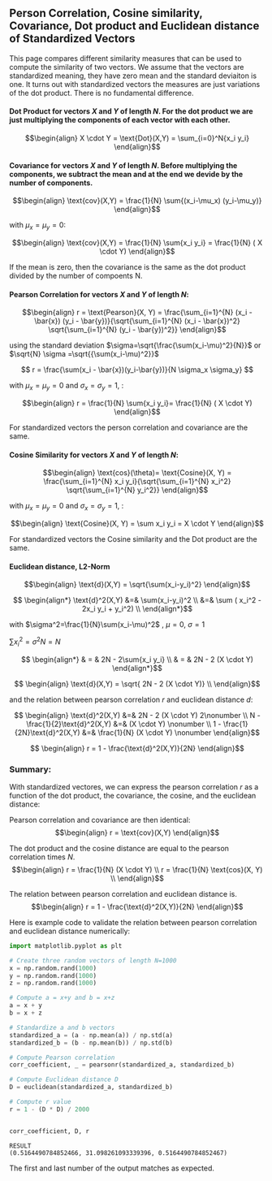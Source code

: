 
## Person Correlation, Cosine similarity, Covariance, Dot product and Euclidean distance of Standardized Vectors

This page compares different similarity measures that can be used to compute the similarity of two vectors. We assume that the vectors are standardized meaning, they have zero mean and the standard deviaiton is one. It turns out with standardized vectors the measures are just variations of the dot product. There is no fundamental difference. 




#### Dot Product for vectors $X$ and $Y$ of length $N$. For the dot product we are just multiplying the components of each vector with each other.

$$\begin{align}
X \cdot Y = \text{Dot}(X,Y) = \sum_{i=0}^N{x_i y_i} 
\end{align}$$

#### Covariance for vectors $X$ and $Y$ of length $N$. Before multiplying the components, we subtract the mean and at the end we devide by the number of components. 

$$\begin{align}
\text{cov}(X,Y) = \frac{1}{N} \sum{(x_i-\mu_x) (y_i-\mu_y)}
\end{align}$$

with $\mu_x=\mu_y=0$:

$$\begin{align}
\text{cov}(X,Y) = \frac{1}{N} \sum{x_i y_i} = \frac{1}{N} ( X \cdot Y)
\end{align}$$

If the mean is zero, then the covariance is the same as the dot product divided by the number of compoents N. 


#### Pearson Correlation for vectors $X$ and $Y$ of length $N$:

$$\begin{align}
r = \text{Pearson}(X, Y) = \frac{\sum_{i=1}^{N} (x_i - \bar{x}) (y_i - \bar{y})}{\sqrt{\sum_{i=1}^{N} (x_i - \bar{x})^2} \sqrt{\sum_{i=1}^{N} (y_i - \bar{y})^2}} 
\end{align}$$

using the standard deviation $\sigma=\sqrt{\frac{\sum(x_i-\mu)^2}{N}}$ or   $\sqrt{N} \sigma =\sqrt{{\sum(x_i-\mu)^2}}$

$$
r = \frac{\sum(x_i - \bar{x})(y_i-\bar{y})}{N \sigma_x \sigma_y}
$$

with $\mu_x=\mu_y=0$ and $\sigma_x = \sigma_y =1$, :

$$\begin{align}
r = \frac{1}{N} \sum{x_i y_i}=  \frac{1}{N} ( X \cdot Y)
\end{align}$$

For standardized vectors the person correlation and covariance are the same. 

#### Cosine Similarity for vectors $X$ and $Y$ of length $N$:

$$\begin{align}
\text{cos}(\theta)= \text{Cosine}(X, Y) = \frac{\sum_{i=1}^{N} x_i y_i}{\sqrt{\sum_{i=1}^{N} x_i^2} \sqrt{\sum_{i=1}^{N} y_i^2}}
\end{align}$$

with $\mu_x=\mu_y=0$ and $\sigma_x = \sigma_y =1$, :

$$\begin{align}
\text{Cosine}(X, Y) = \sum x_i y_i = X \cdot Y 
\end{align}$$

For standardized vectors the Cosine similarity and the Dot product are the same. 


#### Euclidean distance, L2-Norm

$$\begin{align}
\text{d}(X,Y) =  \sqrt{\sum(x_i-y_i)^2} 
\end{align}$$

$$ \begin{align*}
\text{d}^2(X,Y)  &=& \sum(x_i-y_i)^2  \\
    &=& \sum ( x_i^2 - 2x_i y_i + y_i^2) \\
\end{align*}$$

with $\sigma^2=\frac{1}{N}\sum(x_i-\mu)^2$ , $\mu=0$, $\sigma=1$ 

$\sum{x_i^2} = \sigma^2 N = N$

$$ \begin{align*}
    & = & 2N - 2\sum{x_i y_i} \\
    & = & 2N - 2 (X \cdot Y) 
\end{align*}$$

$$ \begin{align}
    \text{d}(X,Y) = \sqrt{ 2N - 2 (X \cdot Y)} \\
\end{align}$$


and the relation between pearson correlation $r$ and euclidean distance $d$: 

$$ \begin{align}
\text{d}^2(X,Y) &=& 2N - 2 (X \cdot Y)  2\nonumber \\
N - \frac{1}{2}\text{d}^2(X,Y) &=&  (X \cdot Y) \nonumber  \\
1 - \frac{1}{2N}\text{d}^2(X,Y) &=& \frac{1}{N} (X \cdot Y) \nonumber 
\end{align}$$

$$ \begin{align}
 r = 1 - \frac{\text{d}^2(X,Y)}{2N} 
\end{align}$$

### Summary:  

With standardized vectores, we can express the pearson correlation $r$ as a function of the dot product, the covariance, the cosine, and the euclidean distance:

Pearson correlation and covariance are then identical:
$$\begin{align}
r = \text{cov}(X,Y)
\end{align}$$

The dot product and the cosine distance are equal to the pearson correlation times $N$. 
$$\begin{align}
r = \frac{1}{N} (X \cdot Y) \\
r = \frac{1}{N} \text{cos}(X, Y)  \\
\end{align}$$

The relation between pearson correlation and euclidean distance is. 
$$\begin{align}
r = 1 - \frac{\text{d}^2(X,Y)}{2N} 
\end{align}$$



Here is example code to validate the relation between pearson correlation and euclidean distance numerically:
```python
import matplotlib.pyplot as plt

# Create three random vectors of length N=1000
x = np.random.rand(1000)
y = np.random.rand(1000)
z = np.random.rand(1000)

# Compute a = x+y and b = x+z
a = x + y
b = x + z

# Standardize a and b vectors
standardized_a = (a - np.mean(a)) / np.std(a)
standardized_b = (b - np.mean(b)) / np.std(b)

# Compute Pearson correlation
corr_coefficient, _ = pearsonr(standardized_a, standardized_b)

# Compute Euclidean distance D
D = euclidean(standardized_a, standardized_b)

# Compute r value
r = 1 - (D * D) / 2000


corr_coefficient, D, r

```


```
RESULT
(0.5164490784852466, 31.098261093339396, 0.5164490784852467)
```
The first and last number of the output matches as expected. 

